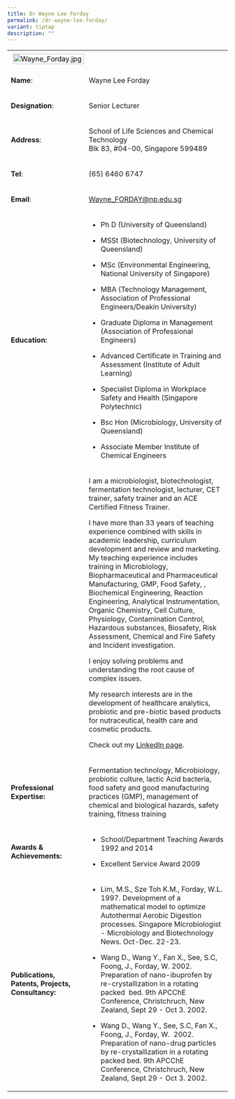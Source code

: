 ```yaml
---
title: Dr Wayne Lee Forday
permalink: /dr-wayne-lee-forday/
variant: tiptap
description: ""
---
```

<table>
<tbody>
<tr>
<td rowspan="1" colspan="1">
<div class="isomer-image-wrapper">
<img style="caret-color: rgb(0, 0, 0); color: rgb(0, 0, 0); font-style: normal; font-variant-caps: normal; font-weight: 400; letter-spacing: normal; orphans: auto; text-align: start; text-indent: 0px; text-transform: none; white-space: normal; widows: auto; word-spacing: 0px; -webkit-text-stroke-width: 0px; text-decoration: none; margin: 5px;" height="auto" width="100%" alt="Wayne_Forday.jpg" src="https://graduation.np.edu.sg/staffdirectory/lsct/PublishingImages/Wayne_Forday.jpg">
</div>
</td>
<td rowspan="1" colspan="1">
<p></p>
</td>
</tr>
<tr>
<td rowspan="1" colspan="1">
<p><strong>Name</strong>:&nbsp;&nbsp;&nbsp;&nbsp;&nbsp;&nbsp;&nbsp;&nbsp;&nbsp;&nbsp;&nbsp;&nbsp;&nbsp;&nbsp;&nbsp;&nbsp;&nbsp;&nbsp;&nbsp;&nbsp;&nbsp;&nbsp;&nbsp;&nbsp;&nbsp;</p>
</td>
<td rowspan="1" colspan="1">
<p>​Wayne Lee Forday</p>
</td>
</tr>
<tr>
<td rowspan="1" colspan="1">
<p>​<strong>Designation</strong>:</p>
</td>
<td rowspan="1" colspan="1">
<p>​Senior Lecturer</p>
</td>
</tr>
<tr>
<td rowspan="1" colspan="1">
<p><strong>Address</strong>: ​</p>
</td>
<td rowspan="1" colspan="1">
<p>School of Life Sciences and Chemical Technology
<br>Blk 83, #04-00, Singapore 599489​</p>
</td>
</tr>
<tr>
<td rowspan="1" colspan="1">
<p><strong>Tel</strong>: &nbsp;&nbsp;&nbsp; ​</p>
</td>
<td rowspan="1" colspan="1">
<p>(65) 6460 6747</p>
</td>
</tr>
<tr>
<td rowspan="1" colspan="1">
<p><strong>Email</strong>: ​</p>
</td>
<td rowspan="1" colspan="1">
<p><a href="mailto:Wayne_FORDAY@np.edu.sg" rel="noopener noreferrer nofollow" target="_blank">Wayne_FORDAY@np.edu.sg</a>
</p>
</td>
</tr>
<tr>
<td rowspan="1" colspan="1">
<p><strong>Education:</strong>
</p>
</td>
<td rowspan="1" colspan="1">
<ul data-tight="true" class="tight">
<li>
<p>Ph D (University of Queensland)​</p>
</li>
<li>
<p>MSSt (Biotechnology, University of Queensland)</p>
</li>
<li>
<p>​MSc (Environmental Engineering, National University of Singapore)</p>
</li>
<li>
<p>MBA (Technology Management, Association of Professional Engineers/Deakin
University)</p>
</li>
<li>
<p>Graduate Diploma in Management (Association of Professional Engineers)</p>
</li>
<li>
<p>Advanced Certificate in Training and Assessment (Institute of Adult Learning)</p>
</li>
<li>
<p>Specialist Diploma in Workplace Safety and Health (Singapore Polytechnic)</p>
</li>
<li>
<p>Bsc Hon (Microbiology, University of Queensland)​</p>
</li>
<li>
<p>Associate Member Institute of Chemical Engineers</p>
</li>
</ul>
</td>
</tr>
<tr>
<td rowspan="1" colspan="1">
<p></p>
</td>
<td rowspan="1" colspan="1">
<p>I am a microbiologist, biotechnologist, fermentation technologist, lecturer,
CET trainer, safety trainer and an ACE Certified Fitness Trainer.</p>
<p>I have more than 33 years of teaching experience combined with skills
in academic leadership, curriculum development and review and marketing.
My teaching experience includes training in Microbiology, Biopharmaceutical
and Pharmaceutical Manufacturing, GMP, Food Safety, , Biochemical Engineering,
Reaction Engineering, Analytical Instrumentation, Organic Chemistry, Cell
Culture, Physiology, Contamination Control, Hazardous substances, Biosafety,
Risk Assessment, Chemical and Fire Safety and Incident investigation.</p>
<p>I enjoy solving problems and understanding the root cause of complex issues.</p>
<p>​My research interests are in the development of healthcare analytics,
probiotic and pre-biotic based products for nutraceutical, health care
and cosmetic products.</p>
<p>Check out my <a href="https://www.linkedin.com/in/wayne-forday-3500ab32" rel="noopener noreferrer nofollow" target="_blank">LinkedIn page</a>.</p>
</td>
</tr>
<tr>
<td rowspan="1" colspan="1">
<p><strong>Professional Expertise​:</strong>
</p>
</td>
<td rowspan="1" colspan="1">
<p>Fermentation technology, Microbiology, probiotic culture, lactic Acid
bacteria, food safety and good manufacturing practices (GMP), management
of chemical and biological hazards, safety training, fitness training​</p>
</td>
</tr>
<tr>
<td rowspan="1" colspan="1">
<p><strong>Awards &amp; Achievements​:</strong>
</p>
</td>
<td rowspan="1" colspan="1">
<ul data-tight="true" class="tight">
<li>
<p>​School/Department Teaching Awards 1992 and 2014</p>
</li>
<li>
<p>Excellent Service Award 2009</p>
</li>
</ul>
</td>
</tr>
<tr>
<td rowspan="1" colspan="1">
<p><strong>Publications, Patents, Projects, Consultancy:</strong>
</p>
</td>
<td rowspan="1" colspan="1">
<ul data-tight="true" class="tight">
<li>
<p>Lim, M.S., Sze Toh K.M., Forday, W.L. 1997. Development of a mathematical
model to optimize Autothermal Aerobic Digestion processes. Singapore Microbiologist
- Microbiology and Biotechnology News. Oct-Dec. 22-23.</p>
</li>
<li>
<p>Wang D., Wang Y., Fan X., See, S.C, Foong, J., Forday, W. 2002. Preparation
of nano-ibuprofen by re-crystallization in a rotating packed&nbsp; bed.
9th APCChE Conference, Christchruch, New Zealand, Sept 29 - Oct 3. 2002.</p>
</li>
<li>
<p>Wang D., Wang Y., See, S.C, Fan X., Foong, J., Forday, W.&nbsp; 2002.
Preparation of nano-drug particles by re-crystallization in a rotating
packed bed. 9th APCChE Conference, Christchruch, New Zealand, Sept 29 -
Oct 3. 2002.</p>
</li>
</ul>
</td>
</tr>
</tbody>
</table>
<p></p>